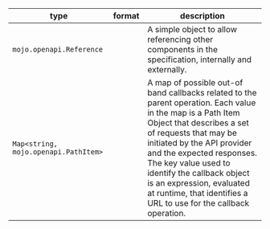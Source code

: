 | type | format | description |
|---|---|---|
| `mojo.openapi.Reference` |  | A simple object to allow referencing other components in the specification, internally and externally. |
| `Map<string, mojo.openapi.PathItem>` |  | A map of possible out-of band callbacks related to the parent operation. Each value in the map is a Path Item Object that describes a set of requests that may be initiated by the API provider and the expected responses. The key value used to identify the callback object is an expression, evaluated at runtime, that identifies a URL to use for the callback operation. |
